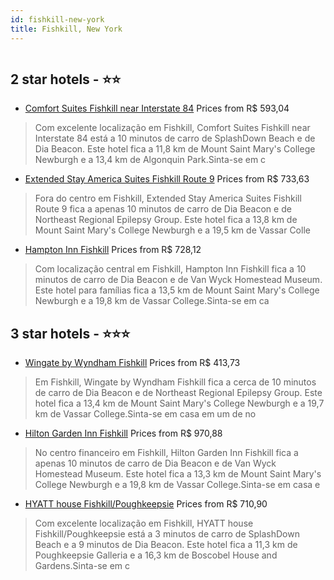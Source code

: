```yaml
---
id: fishkill-new-york
title: Fishkill, New York
---
```


<center><img src="https://i.travelapi.com/hotels/1000000/10000/2700/2642/6cadf060_z.jpg" alt="" /></center>


##  2 star hotels - ⭐️⭐️

-    [Comfort Suites Fishkill near Interstate 84](https://us.hurb.com/hotels/fishkill/comfort-suites-fishkill-near-interstate-84-HT-LLLX?cmp=18055) Prices from R$ 593,04
   > Com excelente localização em Fishkill, Comfort Suites Fishkill near Interstate 84 está a 10 minutos de carro de SplashDown Beach e de Dia Beacon.  Este hotel fica a 11,8 km de Mount Saint Mary's College Newburgh e a 13,4 km de Algonquin Park.Sinta-se em c
-    [Extended Stay America Suites Fishkill Route 9](https://us.hurb.com/hotels/fishkill/extended-stay-america-suites-fishkill-route-9-HT-67N7?cmp=18055) Prices from R$ 733,63
   > Fora do centro em Fishkill, Extended Stay America Suites Fishkill Route 9 fica a apenas 10 minutos de carro de Dia Beacon e de Northeast Regional Epilepsy Group.  Este hotel fica a 13,8 km de Mount Saint Mary's College Newburgh e a 19,5 km de Vassar Colle
-    [Hampton Inn Fishkill](https://us.hurb.com/hotels/fishkill/hampton-inn-fishkill-HT-A0SP?cmp=18055) Prices from R$ 728,12
   > Com localização central em Fishkill, Hampton Inn Fishkill fica a 10 minutos de carro de Dia Beacon e de Van Wyck Homestead Museum.  Este hotel para famílias fica a 13,5 km de Mount Saint Mary's College Newburgh e a 19,8 km de Vassar College.Sinta-se em ca

##  3 star hotels - ⭐️⭐️⭐️

-    [Wingate by Wyndham Fishkill](https://us.hurb.com/hotels/fishkill/wingate-by-wyndham-fishkill-HT-WC5R?cmp=18055) Prices from R$ 413,73
   > Em Fishkill, Wingate by Wyndham Fishkill fica a cerca de 10 minutos de carro de Dia Beacon e de Northeast Regional Epilepsy Group.  Este hotel fica a 13,4 km de Mount Saint Mary's College Newburgh e a 19,7 km de Vassar College.Sinta-se em casa em um de no
-    [Hilton Garden Inn Fishkill](https://us.hurb.com/hotels/fishkill/hilton-garden-inn-fishkill-HT-9T2S?cmp=18055) Prices from R$ 970,88
   > No centro financeiro em Fishkill, Hilton Garden Inn Fishkill fica a apenas 10 minutos de carro de Dia Beacon e de Van Wyck Homestead Museum.  Este hotel fica a 13,3 km de Mount Saint Mary's College Newburgh e a 19,8 km de Vassar College.Sinta-se em casa e
-    [HYATT house Fishkill/Poughkeepsie](https://us.hurb.com/hotels/fishkill/hyatt-house-fishkill-poughkeepsie-HT-AWEG?cmp=18055) Prices from R$ 710,90
   > Com excelente localização em Fishkill, HYATT house Fishkill/Poughkeepsie está a 3 minutos de carro de SplashDown Beach e a 9 minutos de Dia Beacon.  Este hotel fica a 11,3 km de Poughkeepsie Galleria e a 16,3 km de Boscobel House and Gardens.Sinta-se em c
